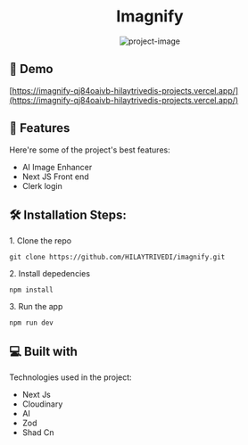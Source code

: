 <h1 align="center" id="title">Imagnify</h1>

<p align="center"><img src="https://socialify.git.ci/HILAYTRIVEDI/imagnify/image?forks=1&amp;issues=1&amp;language=1&amp;name=1&amp;owner=1&amp;pulls=1&amp;stargazers=1&amp;theme=Light" alt="project-image"></p>

<h2>🚀 Demo</h2>

[https://imagnify-qj84oaivb-hilaytrivedis-projects.vercel.app/](https://imagnify-qj84oaivb-hilaytrivedis-projects.vercel.app/)

  
  
<h2>🧐 Features</h2>

Here're some of the project's best features:

*   AI Image Enhancer
*   Next JS Front end
*   Clerk login

<h2>🛠️ Installation Steps:</h2>

<p>1. Clone the repo</p>

```
git clone https://github.com/HILAYTRIVEDI/imagnify.git
```

<p>2. Install depedencies</p>

```
npm install
```

<p>3. Run the app</p>

```
npm run dev
```

  
  
<h2>💻 Built with</h2>

Technologies used in the project:

*   Next Js
*   Cloudinary
*   AI
*   Zod
*   Shad Cn
